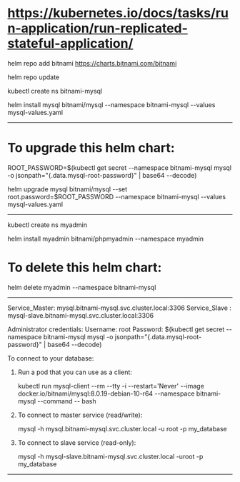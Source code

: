 # https://kubernetes.io/docs/tasks/run-application/run-replicated-stateful-application/

helm repo add bitnami https://charts.bitnami.com/bitnami

helm repo update

kubectl create ns bitnami-mysql

helm install mysql bitnami/mysql --namespace bitnami-mysql --values mysql-values.yaml

--------------------------------------------------------------------------

# To upgrade this helm chart:

ROOT_PASSWORD=$(kubectl get secret --namespace bitnami-mysql mysql -o jsonpath="{.data.mysql-root-password}" | base64 --decode)
      
helm upgrade mysql bitnami/mysql --set root.password=$ROOT_PASSWORD --namespace bitnami-mysql --values mysql-values.yaml
	  
-------------------------------------------------------------------------

kubectl create ns myadmin
	  
helm install myadmin bitnami/phpmyadmin	 --namespace myadmin
	  
# To delete this helm chart:	
  
helm delete myadmin --namespace bitnami-mysql 


-------------------------------------------------------------------------
Service_Master: mysql.bitnami-mysql.svc.cluster.local:3306
Service_Slave : mysql-slave.bitnami-mysql.svc.cluster.local:3306

Administrator credentials:
Username: root
Password: $(kubectl get secret --namespace bitnami-mysql mysql -o jsonpath="{.data.mysql-root-password}" | base64 --decode)

To connect to your database:

  1. Run a pod that you can use as a client:

      kubectl run mysql-client --rm --tty -i --restart='Never' --image  docker.io/bitnami/mysql:8.0.19-debian-10-r64 --namespace bitnami-mysql --command -- bash

  2. To connect to master service (read/write):

      mysql -h mysql.bitnami-mysql.svc.cluster.local -u root -p my_database

  3. To connect to slave service (read-only):

      mysql -h mysql-slave.bitnami-mysql.svc.cluster.local -uroot -p my_database

---------------------------------------------------------------------------